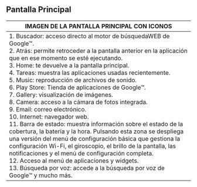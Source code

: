 ## Pantalla Principal

|IMAGEN DE LA PANTALLA PRINCIPAL CON ICONOS |
| -- |
|1. Buscador: acceso directo al motor de búsquedaWEB de Google™.<BR/>2. Atrás: permite retroceder a la pantalla anterior en la aplicación que en ese momento se esté ejecutando.<BR/>3. Home: te devuelve a la pantalla principal.<BR/>4. Tareas: muestra las aplicaciones usadas recientemente.<BR/>5. Music: reproducción de archivos de sonido.<BR/>6. Play Store: Tienda de aplicaciones de Google™.<BR/>7. Gallery: visualización de imágenes.<BR/>8. Camera: acceso a la cámara de fotos integrada.<BR/>9. Email: correo electrónico.<BR/>10. Internet: navegador web.<BR/>11. Barra de estado: muestra información sobre el estado de la cobertura, la batería y la hora. Pulsando esta zona se despliega una versión del menú de configuración básica que gestiona la configuración Wi-Fi, el giroscopio, el brillo de la pantalla, las notificaciones y el menú de configuración completa.<BR/>12. Acceso al menú de aplicaciones y widgets.<BR/>13. Búsqueda por voz: accede a la búsqueda por voz de Google™ y mucho más. |
